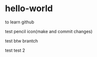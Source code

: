 # hello-world
to learn github

test pencil icon(make and commit changes)


test btw brantch

test test 2